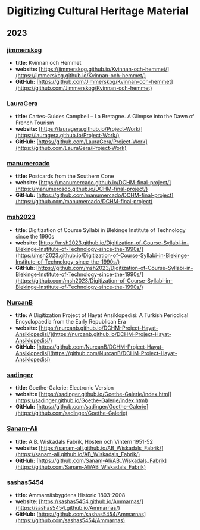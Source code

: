 # Digitizing Cultural Heritage Material

## 2023

### [jimmerskog](https://github.com/Jimmerskog/)
- **title:** Kvinnan och Hemmet
- **website:** [https://jimmerskog.github.io/Kvinnan-och-hemmet/](https://jimmerskog.github.io/Kvinnan-och-hemmet/)
- **GitHub:** [https://github.com/Jimmerskog/Kvinnan-och-hemmet](https://github.com/Jimmerskog/Kvinnan-och-hemmet)

### [LauraGera](https://github.com/LauraGera/)
- **title:** Cartes-Guides Campbell – La Bretagne. A Glimpse into the Dawn of French Tourism
- **website:** [https://lauragera.github.io/Project-Work/](https://lauragera.github.io/Project-Work/)
- **GitHub:** [https://github.com/LauraGera/Project-Work](https://github.com/LauraGera/Project-Work)

### [manumercado](https://github.com/manumercado/)
- **title:** Postcards from the Southern Cone
- **website:** [https://manumercado.github.io/DCHM-final-project/](https://manumercado.github.io/DCHM-final-project/)
- **GitHub:** [https://github.com/manumercado/DCHM-final-project](https://github.com/manumercado/DCHM-final-project)

### [msh2023](https://github.com/msh2023/)
- **title**: Digitization of Course Syllabi in Blekinge Institute of Technology since the 1990s
- **website**: [https://msh2023.github.io/Digitization-of-Course-Syllabi-in-Blekinge-Institute-of-Technology-since-the-1990s/](https://msh2023.github.io/Digitization-of-Course-Syllabi-in-Blekinge-Institute-of-Technology-since-the-1990s/)
- **GitHub**: [https://github.com/msh2023/Digitization-of-Course-Syllabi-in-Blekinge-Institute-of-Technology-since-the-1990s/](https://github.com/msh2023/Digitization-of-Course-Syllabi-in-Blekinge-Institute-of-Technology-since-the-1990s/)

### [NurcanB](https://github.com/NurcanB/)
- **title:** A Digitization Project of Hayat Ansiklopedisi: A Turkish Periodical Encyclopaedia from the Early Republican Era
- **website:** [https://nurcanb.github.io/DCHM-Project-Hayat-Ansiklopedisi/](https://nurcanb.github.io/DCHM-Project-Hayat-Ansiklopedisi/)
- **GitHub:** [https://github.com/NurcanB/DCHM-Project-Hayat-Ansiklopedisi](https://github.com/NurcanB/DCHM-Project-Hayat-Ansiklopedisi)

### [sadinger](https://github.com/sadinger/)
- **title:** Goethe-Galerie: Electronic Version
- **websit:e** [https://sadinger.github.io/Goethe-Galerie/index.html](https://sadinger.github.io/Goethe-Galerie/index.html)
- **GitHub:** [https://github.com/sadinger/Goethe-Galerie](https://github.com/sadinger/Goethe-Galerie)

### [Sanam-Ali](https://github.com/Sanam-Ali/)
- **title:** A.B. Wiskadals Fabrik, Hösten och Vintern 1951-52
- **website:** [https://sanam-ali.github.io/AB_Wiskadals_Fabrik/](https://sanam-ali.github.io/AB_Wiskadals_Fabrik/)
- **GitHub:** [https://github.com/Sanam-Ali/AB_Wiskadals_Fabrik](https://github.com/Sanam-Ali/AB_Wiskadals_Fabrik)

### [sashas5454](https://github.com/sashas5454/)
- **title:** Ammarnäsbygdens Historic 1803-2008
- **website:** [https://sashas5454.github.io/Ammarnas/](https://sashas5454.github.io/Ammarnas/)
- **GitHub:** [https://github.com/sashas5454/Ammarnas](https://github.com/sashas5454/Ammarnas)


